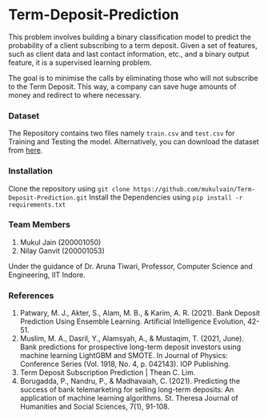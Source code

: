# Term-Deposit-Prediction

This problem involves building a binary classification model to predict the probability of a client subscribing to a term deposit. Given a set of features, such as client data and last contact information, etc., and a binary output feature, it is a supervised learning problem.

The goal is to minimise the calls by eliminating those who will not subscribe to the Term Deposit. This way, a company can save huge amounts of money and redirect to where necessary.

### Dataset

The Repository contains two files namely `train.csv` and `test.csv` for Training and Testing the model.
Alternatively, you can download the dataset from [here](https://archive.ics.uci.edu/ml/datasets/bank+marketing).

### Installation

Clone the repository using
`git clone https://github.com/mukulvain/Term-Deposit-Prediction.git`
Install the Dependencies using
`pip install -r requirements.txt`

### Team Members

1. Mukul Jain (200001050)
1. Nilay Ganvit (200001053)

Under the guidance of Dr. Aruna Tiwari, Professor, Computer Science and Engineering, IIT Indore.

### References

1. Patwary, M. J., Akter, S., Alam, M. B., & Karim, A. R. (2021). Bank Deposit Prediction Using Ensemble Learning. Artificial Intelligence Evolution, 42-51.
2. Muslim, M. A., Dasril, Y., Alamsyah, A., & Mustaqim, T. (2021, June). Bank predictions for prospective long-term deposit investors using machine learning LightGBM and SMOTE. In Journal of Physics: Conference Series (Vol. 1918, No. 4, p. 042143). IOP Publishing.
3. Term Deposit Subscription Prediction | Thean C. Lim.
4. Borugadda, P., Nandru, P., & Madhavaiah, C. (2021). Predicting the success of bank telemarketing for selling long-term deposits: An application of machine learning algorithms. St. Theresa Journal of Humanities and Social Sciences, 7(1), 91-108.
